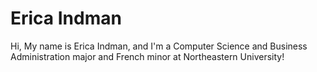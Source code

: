 # Erica Indman

Hi, My name is Erica Indman, and I'm a Computer Science and Business Administration major and French minor at Northeastern University!
